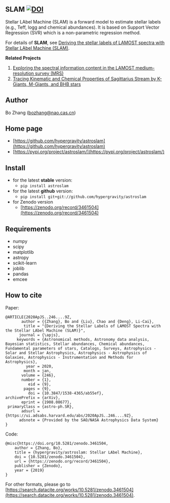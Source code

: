 ## SLAM [![DOI](https://zenodo.org/badge/161135292.svg)](https://zenodo.org/badge/latestdoi/161135292)

Stellar LAbel Machine (SLAM) is a forward model to estimate stellar labels (e.g., Teff, logg and chemical abundances).
It is based on Support Vector Regression (SVR) which is a non-parametric regression method.

For details of **SLAM**, see [Deriving the stellar labels of LAMOST spectra with Stellar LAbel Machine (SLAM)](https://ui.adsabs.harvard.edu/abs/2020ApJS..246....9Z/abstract).

**Related Projects**
1. [Exploring the spectral information content in the LAMOST medium-resolution survey (MRS)](https://ui.adsabs.harvard.edu/abs/2020RAA....20...51Z/abstract) 
2. [Tracing Kinematic and Chemical Properties of Sagittarius Stream by K-Giants, M-Giants, and BHB stars](https://ui.adsabs.harvard.edu/abs/2019ApJ...886..154Y/abstract)

## Author

Bo Zhang (bozhang@nao.cas.cn)

## Home page

- [https://github.com/hypergravity/astroslam](https://github.com/hypergravity/astroslam)
- [https://pypi.org/project/astroslam/](https://pypi.org/project/astroslam/)

## Install
- for the latest **stable** version:
  - `pip install astroslam`
- for the latest **github** version:
  - `pip install git+git://github.com/hypergravity/astroslam`
- for Zenodo version
  - [https://zenodo.org/record/3461504](https://zenodo.org/record/3461504)

## Requirements
- numpy
- scipy
- matplotlib
- astropy
- scikit-learn
- joblib
- pandas
- emcee

## How to cite
Paper:
```
@ARTICLE{2020ApJS..246....9Z,
       author = {{Zhang}, Bo and {Liu}, Chao and {Deng}, Li-Cai},
        title = "{Deriving the Stellar Labels of LAMOST Spectra with the Stellar LAbel Machine (SLAM)}",
      journal = {\apjs},
     keywords = {Astronomical methods, Astronomy data analysis, Bayesian statistics, Stellar abundances, Chemical abundances, Fundamental parameters of stars, Catalogs, Surveys, Astrophysics - Solar and Stellar Astrophysics, Astrophysics - Astrophysics of Galaxies, Astrophysics - Instrumentation and Methods for Astrophysics},
         year = 2020,
        month = jan,
       volume = {246},
       number = {1},
          eid = {9},
        pages = {9},
          doi = {10.3847/1538-4365/ab55ef},
archivePrefix = {arXiv},
       eprint = {1908.08677},
 primaryClass = {astro-ph.SR},
       adsurl = {https://ui.adsabs.harvard.edu/abs/2020ApJS..246....9Z},
      adsnote = {Provided by the SAO/NASA Astrophysics Data System}
}
```
Code:
```
@misc{https://doi.org/10.5281/zenodo.3461504,
    author = {Zhang, Bo},
    title = {hypergravity/astroslam: Stellar LAbel Machine},
    doi = {10.5281/zenodo.3461504},
    url = {https://zenodo.org/record/3461504},
    publisher = {Zenodo},
    year = {2019}
}
```

For other formats, please go to [https://search.datacite.org/works/10.5281/zenodo.3461504](https://search.datacite.org/works/10.5281/zenodo.3461504).
